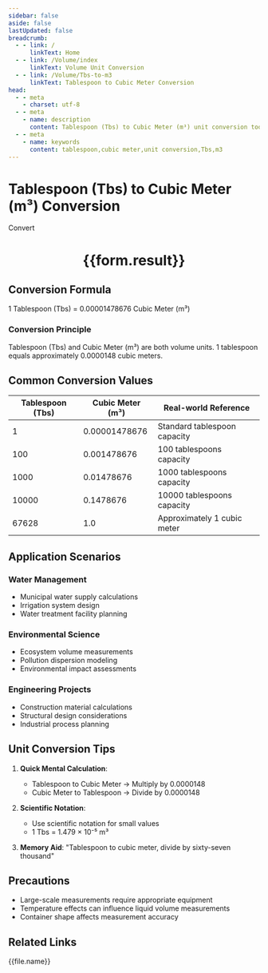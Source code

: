 ```yaml
---
sidebar: false
aside: false
lastUpdated: false
breadcrumb:
  - - link: /
      linkText: Home
  - - link: /Volume/index
      linkText: Volume Unit Conversion
  - - link: /Volume/Tbs-to-m3
      linkText: Tablespoon to Cubic Meter Conversion
head:
  - - meta
    - charset: utf-8
  - - meta
    - name: description
      content: Tablespoon (Tbs) to Cubic Meter (m³) unit conversion tool. 1 tablespoon equals 0.00001478676 cubic meters.
  - - meta
    - name: keywords
      content: tablespoon,cubic meter,unit conversion,Tbs,m3
---
```


# Tablespoon (Tbs) to Cubic Meter (m³) Conversion

<script setup>
import { onMounted, reactive, inject ,ref  } from 'vue'
import { NButton,NForm ,NFormItem,NInput,NInputNumber,NSelect,NCard,useMessage ,NGrid ,NGi } from 'naive-ui'
import { defineClientComponent } from 'vitepress'
import { Volume } from '../files';

const convert = inject('convert')
const formRef = ref(null);
const rules = {
  number:{
    required: true,
    type: 'number',
    trigger: "blur"
  }
}
const form = reactive({
  number:null,
  result:'',
  title:'Tablespoon (Tbs) to Cubic Meter (m³) Conversion'
})

const convertHandler = (e) => {
  e.preventDefault();
  formRef.value?.validate((errors)=>{
    if (!errors) {
      form.result = `${form.number} Tbs = ${convert(form.number).from('Tbs').to('m3')} m³`
    }
  })
}
</script>

<n-form size="large" :model="form" ref='formRef' :rules="rules">
  <n-form-item label="Value" path="number">
    <n-input-number size="large" style="width:100%" :min="0" v-model:value="form.number" placeholder="Enter tablespoon value" />
  </n-form-item>
  <n-form-item>
    <n-button type="info" style="width:100%" @click="convertHandler">Convert</n-button>
  </n-form-item>
</n-form>
<n-card embedded :bordered="false" hoverable>
  <div style="text-align:center">
    <h1>{{form.result}}</h1>
  </div>
</n-card>

## Conversion Formula
1 Tablespoon (Tbs) = 0.00001478676 Cubic Meter (m³)

### Conversion Principle
Tablespoon (Tbs) and Cubic Meter (m³) are both volume units. 1 tablespoon equals approximately 0.0000148 cubic meters.

## Common Conversion Values
| Tablespoon (Tbs) | Cubic Meter (m³)    | Real-world Reference                |
|-------------------|---------------------|-------------------------------------|
| 1                 | 0.00001478676       | Standard tablespoon capacity        |
| 100               | 0.001478676         | 100 tablespoons capacity            |
| 1000              | 0.01478676          | 1000 tablespoons capacity           |
| 10000             | 0.1478676           | 10000 tablespoons capacity          |
| 67628             | 1.0                 | Approximately 1 cubic meter         |

## Application Scenarios
### Water Management
- Municipal water supply calculations
- Irrigation system design
- Water treatment facility planning

### Environmental Science
- Ecosystem volume measurements
- Pollution dispersion modeling
- Environmental impact assessments

### Engineering Projects
- Construction material calculations
- Structural design considerations
- Industrial process planning

## Unit Conversion Tips
1. **Quick Mental Calculation**:
   - Tablespoon to Cubic Meter → Multiply by 0.0000148
   - Cubic Meter to Tablespoon → Divide by 0.0000148

2. **Scientific Notation**:
   - Use scientific notation for small values
   - 1 Tbs = 1.479 × 10⁻⁵ m³

3. **Memory Aid**:
   "Tablespoon to cubic meter, divide by sixty-seven thousand"

## Precautions
- Large-scale measurements require appropriate equipment
- Temperature effects can influence liquid volume measurements
- Container shape affects measurement accuracy

## Related Links
<n-grid x-gap="12" :cols="2">
  <n-gi v-for="(file, index) in Volume" :key="index">
    <n-button
      text
      tag="a"
      :href="file.path"
      type="info"
    >
      {{file.name}}
    </n-button>
  </n-gi>
</n-grid>